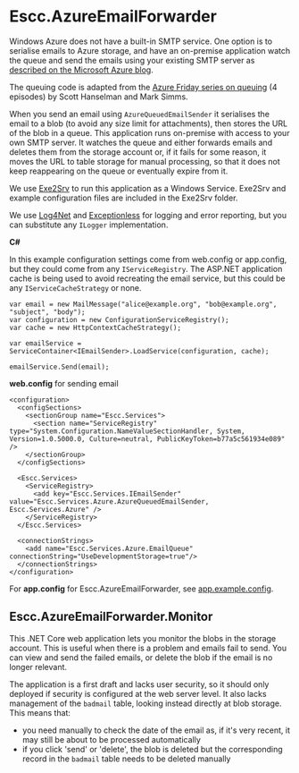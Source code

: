 Escc.AzureEmailForwarder
========================

Windows Azure does not have a built-in SMTP service. One option is to serialise emails to Azure storage, and have an on-premise application watch the queue and send the emails using your existing SMTP server as [described on the Microsoft Azure blog](http://azure.microsoft.com/blog/2010/10/08/adoption-program-insights-sending-emails-from-windows-azure-part-1-of-2/).

The queuing code is adapted from the [Azure Friday series on queuing](http://channel9.msdn.com/Shows/Azure-Friday/Azure-Queues-101-Basics-of-Queues-with-Mark-Simms) (4 episodes) by Scott Hanselman and Mark Simms. 

When you send an email using `AzureQueuedEmailSender` it serialises the email to a blob (to avoid any size limit for attachments), then stores the URL of the blob in a queue. This application runs on-premise with access to your own SMTP server. It watches the queue and either forwards emails and deletes them from the storage account or, if it fails for some reason, it moves the URL to table storage for manual processing, so that it does not keep reappearing on the queue or eventually expire from it.

We use [Exe2Srv](http://www.codeproject.com/Articles/715967/Running-Redis-as-a-Windows-Service) to run this application as a Windows Service. Exe2Srv and example configuration files are included in the Exe2Srv folder.

We use [Log4Net](http://logging.apache.org/log4net/) and [Exceptionless](http://exceptionless.com/) for logging and error reporting, but you can substitute any `ILogger` implementation.

**C#** 

 In this example configuration settings come from web.config or app.config, but they could come from any `IServiceRegistry`. The ASP.NET application cache is being used to avoid recreating the email service, but this could be any `IServiceCacheStrategy` or none.

	var email = new MailMessage("alice@example.org", "bob@example.org", "subject", "body");
	var configuration = new ConfigurationServiceRegistry();
	var cache = new HttpContextCacheStrategy();

	var emailService = ServiceContainer<IEmailSender>.LoadService(configuration, cache);

    emailService.Send(email); 

**web.config** for sending email

	<configuration>
	  <configSections>
	    <sectionGroup name="Escc.Services">
	      <section name="ServiceRegistry" type="System.Configuration.NameValueSectionHandler, System, Version=1.0.5000.0, Culture=neutral, PublicKeyToken=b77a5c561934e089" />
	    </sectionGroup>
	  </configSections>
	  
	  <Escc.Services>
	    <ServiceRegistry>
	      <add key="Escc.Services.IEmailSender" value="Escc.Services.Azure.AzureQueuedEmailSender, Escc.Services.Azure" />
	    </ServiceRegistry>
	  </Escc.Services>
	
	  <connectionStrings>
	    <add name="Escc.Services.Azure.EmailQueue" connectionString="UseDevelopmentStorage=true"/>
	  </connectionStrings>
	</configuration>

For **app.config** for Escc.AzureEmailForwarder, see [app.example.config](Escc.AzureEmailForwarder\App.example.config).

## Escc.AzureEmailForwarder.Monitor

This .NET Core web application lets you monitor the blobs in the storage account. This is useful when there is a problem and emails fail to send. You can view and send the failed emails, or delete the blob if the email is no longer relevant.

The application is a first draft and lacks user security, so it should only deployed if security is configured at the web server level. It also lacks management of the `badmail` table, looking instead directly at blob storage. This means that:

* you need manually to check the date of the email as, if it's very recent, it may still be about to be processed automatically
* if you click 'send' or 'delete', the blob is deleted but the corresponding record in the `badmail` table needs to be deleted manually 